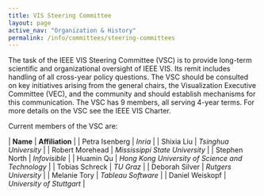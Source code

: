 ```yaml
---
title: VIS Steering Committee
layout: page
active_nav: "Organization & History"
permalink: /info/committees/steering-committees
---
```


The task of the IEEE VIS Steering Committee (VSC) is to provide long-term scientific and organizational oversight of IEEE VIS.  Its remit includes handling of all cross-year policy questions. The VSC should be consulted on key initiatives arising from the general chairs, the Visualization Executive Committee (VEC), and the community and should establish mechanisms for this communication. The VSC has 9 members, all serving 4-year terms. For more details on the VSC see the IEEE VIS Charter.

Current members of the VSC are:

| **Name** | **Affiliation** |
| Petra Isenberg | *Inria* |
| Shixia Liu | *Tsinghua University* |
| Robert Morehead | *Mississippi State University* |
| Stephen North | *Infovisible* |
| Huamin Qu | *Hong Kong University of Science and Technology* |
| Tobias Schreck | *TU Graz* |
| Deborah Silver | *Rutgers University* |
| Melanie Tory | *Tableau Software* |
| Daniel Weiskopf | *University of Stuttgart* |

